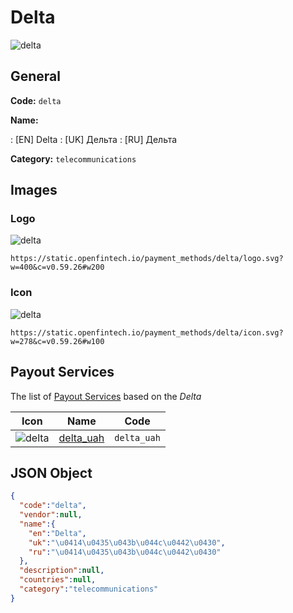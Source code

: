 
# Delta 
![delta](https://static.openfintech.io/payment_methods/delta/logo.svg?w=400&c=v0.59.26#w200)  

## General 
**Code:** `delta` 
 
**Name:** 
 
:	[EN] Delta 
:	[UK] Дельта 
:	[RU] Дельта 
 
**Category:** `telecommunications` 
 

## Images 

### Logo 
![delta](https://static.openfintech.io/payment_methods/delta/logo.svg?w=400&c=v0.59.26#w200)  

```
https://static.openfintech.io/payment_methods/delta/logo.svg?w=400&c=v0.59.26#w200
```  

### Icon 
![delta](https://static.openfintech.io/payment_methods/delta/icon.svg?w=278&c=v0.59.26#w100)  

```
https://static.openfintech.io/payment_methods/delta/icon.svg?w=278&c=v0.59.26#w100
```  

## Payout Services 
 
The list of [Payout Services](/payout-services/) based on the _Delta_ 

|Icon|Name|Code| 
|:---:|:---:|:---:| 
|![delta](https://static.openfintech.io/payout_methods/delta/icon.png?w=278&c=v0.59.26#w40) |[delta_uah](/payout-services/delta_uah/)|`delta_uah`| 
 

## JSON Object 

```json
{
  "code":"delta",
  "vendor":null,
  "name":{
    "en":"Delta",
    "uk":"\u0414\u0435\u043b\u044c\u0442\u0430",
    "ru":"\u0414\u0435\u043b\u044c\u0442\u0430"
  },
  "description":null,
  "countries":null,
  "category":"telecommunications"
}
```  
